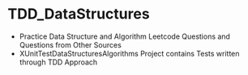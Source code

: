 # TDD_DataStructures

- Practice Data Structure and Algorithm Leetcode Questions and Questions from Other Sources
- XUnitTestDataStructuresAlgorithms Project contains Tests written through TDD Approach
